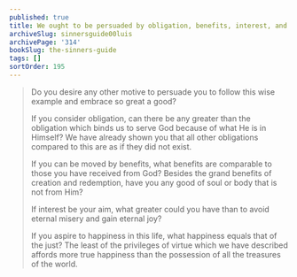 ```yaml
---
published: true
title: We ought to be persuaded by obligation, benefits, interest, and pursuit of happiness, to seek after God
archiveSlug: sinnersguide00luis
archivePage: '314'
bookSlug: the-sinners-guide
tags: []
sortOrder: 195
---
```


> Do you desire any other motive to persuade you to follow this wise example and embrace so great a good?
>
> If you consider obligation, can there be any greater than the obligation which binds us to serve God because of what He is in Himself? We have already shown you that all other obligations compared to this are as if they did not exist.
>
> If you can be moved by benefits, what benefits are comparable to those you have received from God? Besides the grand benefits of creation and redemption, have you any good of soul or body that is not from Him?
>
> If interest be your aim, what greater could you have than to avoid eternal misery and gain eternal joy?
>
> If you aspire to happiness in this life, what happiness equals that of the just? The least of the privileges of virtue which we have described affords more true happiness than the possession of all the treasures of the world.
